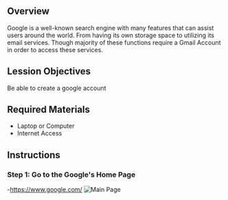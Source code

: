 ## Overview

Google is a well-known search engine with many features that can assist users around the world. From having its own storage space to utilizing its email services. Though majority of these functions require a Gmail Account in order to access these services.

## Lession Objectives

Be able to create a google account

## Required Materials

- Laptop or Computer
- Internet Access

## Instructions

### Step 1: Go to the Google's Home Page
-https://www.google.com/
![Main Page](https://github.com/jloan/pierce-hacker-submissions/blob/master/new-lessons/Google/images/Sign%20up%20Tutorial%201.png)
